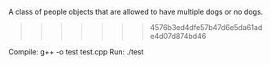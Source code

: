 A class of people objects that are allowed to have multiple dogs or no dogs. 
>>>>>>> 4576b3ed4dfe57b47d6e5da61ade4d07d874bd46

Compile: g++ -o test test.cpp
Run: ./test

